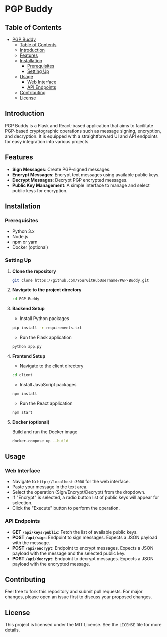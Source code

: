 # PGP Buddy

## Table of Contents

- [PGP Buddy](#pgp-buddy)
  - [Table of Contents](#table-of-contents)
  - [Introduction](#introduction)
  - [Features](#features)
  - [Installation](#installation)
    - [Prerequisites](#prerequisites)
    - [Setting Up](#setting-up)
  - [Usage](#usage)
    - [Web Interface](#web-interface)
    - [API Endpoints](#api-endpoints)
  - [Contributing](#contributing)
  - [License](#license)

## Introduction

PGP Buddy is a Flask and React-based application that aims to facilitate PGP-based cryptographic operations such as message signing, encryption, and decryption. It is equipped with a straightforward UI and API endpoints for easy integration into various projects.

## Features

- **Sign Messages**: Create PGP-signed messages.
- **Encrypt Messages**: Encrypt text messages using available public keys.
- **Decrypt Messages**: Decrypt PGP encrypted messages.
- **Public Key Management**: A simple interface to manage and select public keys for encryption.

## Installation

### Prerequisites

- Python 3.x
- Node.js
- npm or yarn
- Docker (optional)

### Setting Up

1. **Clone the repository**

    ```bash
    git clone https://github.com/YourGitHubUsername/PGP-Buddy.git
    ```

2. **Navigate to the project directory**

    ```bash
    cd PGP-Buddy
    ```

3. **Backend Setup**

    - Install Python packages

    ```bash
    pip install -r requirements.txt
    ```

    - Run the Flask application

    ```bash
    python app.py
    ```

4. **Frontend Setup**

    - Navigate to the client directory

    ```bash
    cd client
    ```

    - Install JavaScript packages

    ```bash
    npm install
    ```

    - Run the React application

    ```bash
    npm start
    ```

5. **Docker (optional)**

    Build and run the Docker image

    ```bash
    docker-compose up --build
    ```

## Usage

### Web Interface

- Navigate to `http://localhost:3000` for the web interface.
- Paste your message in the text area.
- Select the operation (Sign/Encrypt/Decrypt) from the dropdown.
- If "Encrypt" is selected, a radio button list of public keys will appear for selection.
- Click the "Execute" button to perform the operation.

### API Endpoints

- **GET `/api/keys/public`**: Fetch the list of available public keys.
- **POST `/api/sign`**: Endpoint to sign messages. Expects a JSON payload with the message.
- **POST `/api/encrypt`**: Endpoint to encrypt messages. Expects a JSON payload with the message and the selected public key.
- **POST `/api/decrypt`**: Endpoint to decrypt messages. Expects a JSON payload with the encrypted message.

## Contributing

Feel free to fork this repository and submit pull requests. For major changes, please open an issue first to discuss your proposed changes.

## License

This project is licensed under the MIT License. See the `LICENSE` file for more details.
